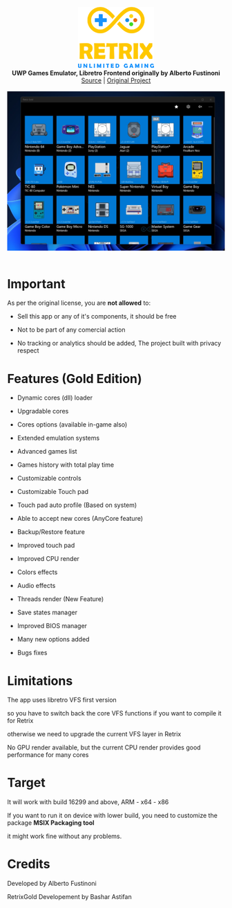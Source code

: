 <p align="center">
  <img src="assets/logo.png" width="176"><br>
  <b>UWP Games Emulator, Libretro Frontend originally by Alberto Fustinoni</b><br>
  <a href="./src">Source</a> |
  <a href="https://github.com/Aftnet/RetriX">Original Project</a> 
  <br><br>
  <img src="assets/screen.jpg"><br><br>
</p>


# Important

As per the original license, you are <b>not allowed</b> to:

- Sell this app or any of it's components, it should be free

- Not to be part of any comercial action

- No tracking or analytics should be added, The project built with privacy respect



# Features (Gold Edition)

- Dynamic cores (dll) loader

- Upgradable cores

- Cores options (available in-game also) 

- Extended emulation systems

- Advanced games list

- Games history with total play time

- Customizable controls

- Customizable Touch pad

- Touch pad auto profile (Based on system)

- Able to accept new cores (AnyCore feature)

- Backup/Restore feature

- Improved touch pad

- Improved CPU render

- Colors effects

- Audio effects

- Threads render (New Feature)

- Save states manager

- Improved BIOS manager

- Many new options added

- Bugs fixes


# Limitations

The app uses libretro VFS first version

so you have to switch back the core VFS functions if you want to compile it for Retrix

otherwise we need to upgrade the current VFS layer in Retrix


No GPU render available, but the current CPU render provides good performance for many cores



# Target

It will work with build 16299 and above, ARM - x64 - x86

If you want to run it on device with lower build, you need to customize the package <b>MSIX Packaging tool</b>

it might work fine without any problems.



# Credits

Developed by Alberto Fustinoni

RetrixGold Developement by Bashar Astifan

